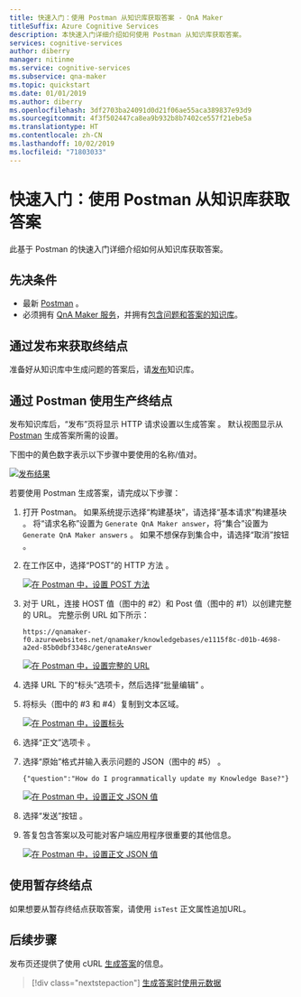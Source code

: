 ```yaml
---
title: 快速入门：使用 Postman 从知识库获取答案 - QnA Maker
titleSuffix: Azure Cognitive Services
description: 本快速入门详细介绍如何使用 Postman 从知识库获取答案。
services: cognitive-services
author: diberry
manager: nitinme
ms.service: cognitive-services
ms.subservice: qna-maker
ms.topic: quickstart
ms.date: 01/01/2019
ms.author: diberry
ms.openlocfilehash: 3df2703ba24091d0d21f06ae55aca389837e93d9
ms.sourcegitcommit: 4f3f502447ca8ea9b932b8b7402ce557f21ebe5a
ms.translationtype: HT
ms.contentlocale: zh-CN
ms.lasthandoff: 10/02/2019
ms.locfileid: "71803033"
---
```

# <a name="quickstart-get-an-answer-from-knowledge-base-using-postman"></a>快速入门：使用 Postman 从知识库获取答案

此基于 Postman 的快速入门详细介绍如何从知识库获取答案。

## <a name="prerequisites"></a>先决条件

* 最新 [Postman](https://www.getpostman.com/)  。
* 必须拥有 [QnA Maker 服务](../How-To/set-up-qnamaker-service-azure.md)，并拥有[包含问题和答案的知识库](../Tutorials/create-publish-query-in-portal.md)。 

## <a name="publish-to-get-endpoint"></a>通过发布来获取终结点

准备好从知识库中生成问题的答案后，请[发布](../Quickstarts/create-publish-knowledge-base.md#publish-the-knowledge-base)知识库。

## <a name="use-production-endpoint-with-postman"></a>通过 Postman 使用生产终结点

发布知识库后，“发布”页将显示 HTTP 请求设置以生成答案  。 默认视图显示从 [Postman](https://www.getpostman.com) 生成答案所需的设置。

下图中的黄色数字表示以下步骤中要使用的名称/值对。

[![发布结果](../media/qnamaker-quickstart-get-answer-with-postman/publish-settings.png)](../media/qnamaker-quickstart-get-answer-with-postman/publish-settings.png#lightbox)

若要使用 Postman 生成答案，请完成以下步骤：

1. 打开 Postman。 如果系统提示选择“构建基块”，请选择“基本请求”构建基块  。 将“请求名称”设置为 `Generate QnA Maker answer`，将“集合”设置为 `Generate QnA Maker answers`   。 如果不想保存到集合中，请选择“取消”按钮  。
1. 在工作区中，选择“POST”的 HTTP 方法  。

    [![在 Postman 中，设置 POST 方法](../media/qnamaker-quickstart-get-answer-with-postman/postman-select-post-method.png)](../media/qnamaker-quickstart-get-answer-with-postman/postman-select-post-method.png#lightbox)

1. 对于 URL，连接 HOST 值（图中的 #2）和 Post 值（图中的 #1）以创建完整的 URL。 完整示例 URL 如下所示： 

    `https://qnamaker-f0.azurewebsites.net/qnamaker/knowledgebases/e1115f8c-d01b-4698-a2ed-85b0dbf3348c/generateAnswer`

    [![在 Postman 中，设置完整的 URL](../media/qnamaker-quickstart-get-answer-with-postman/set-postman-method-and-url.png)](../media/qnamaker-quickstart-get-answer-with-postman/set-postman-method-and-url.png#lightbox)

1. 选择 URL 下的“标头”选项卡，然后选择“批量编辑”   。 

1. 将标头（图中的 #3 和 #4）复制到文本区域。

    [![在 Postman 中，设置标头](../media/qnamaker-quickstart-get-answer-with-postman/set-postman-headers.png)](../media/qnamaker-quickstart-get-answer-with-postman/set-postman-headers.png#lightbox)

1. 选择“正文”选项卡  。
1. 选择“原始”格式并输入表示问题的 JSON（图中的 #5）  。

    `{"question":"How do I programmatically update my Knowledge Base?"}`

    [![在 Postman 中，设置正文 JSON 值](../media/qnamaker-quickstart-get-answer-with-postman/set-postman-body-json-value.png)](../media/qnamaker-quickstart-get-answer-with-postman/set-postman-body-json-value.png#lightbox)

1. 选择“发送”按钮  。
1. 答复包含答案以及可能对客户端应用程序很重要的其他信息。 

    [![在 Postman 中，设置正文 JSON 值](../media/qnamaker-quickstart-get-answer-with-postman/receive-postman-response.png)](../media/qnamaker-quickstart-get-answer-with-postman/receive-postman-response.png#lightbox)

## <a name="use-staging-endpoint"></a>使用暂存终结点

如果想要从暂存终结点获取答案，请使用 `isTest` 正文属性追加​​ URL。

## <a name="next-steps"></a>后续步骤

发布页还提供了使用 cURL [生成答案](get-answer-from-kb-using-curl.md)的信息。 

> [!div class="nextstepaction"]
> [生成答案时使用元数据](../How-to/metadata-generateanswer-usage.md)
